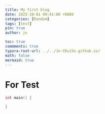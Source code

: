 ```yaml
---
title: My first blog
date: 2023-10-01 09:41:00 +0800
categories: [Random]
tags: [test]     
pin: true
author: jo

toc: true
commments: true
typora-root-url: ../../Jo-CRuiSe.github.io/
math: false
mermaid: true
---
```


# For Test

```c++
int main() {

}
```

